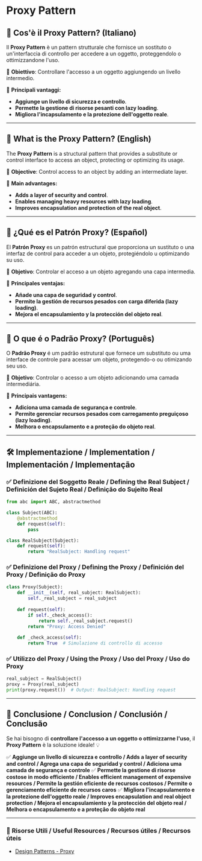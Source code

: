 # Proxy Pattern

## 📌 Cos'è il Proxy Pattern? (Italiano)
Il **Proxy Pattern** è un pattern strutturale che fornisce un sostituto o un'interfaccia di controllo per accedere a un oggetto, proteggendolo o ottimizzandone l'uso.

🔹 **Obiettivo**: Controllare l'accesso a un oggetto aggiungendo un livello intermedio.

🔹 **Principali vantaggi:**
- **Aggiunge un livello di sicurezza e controllo**.
- **Permette la gestione di risorse pesanti con lazy loading**.
- **Migliora l'incapsulamento e la protezione dell'oggetto reale**.

---

## 📌 What is the Proxy Pattern? (English)
The **Proxy Pattern** is a structural pattern that provides a substitute or control interface to access an object, protecting or optimizing its usage.

🔹 **Objective**: Control access to an object by adding an intermediate layer.

🔹 **Main advantages:**
- **Adds a layer of security and control**.
- **Enables managing heavy resources with lazy loading**.
- **Improves encapsulation and protection of the real object**.

---

## 📌 ¿Qué es el Patrón Proxy? (Español)
El **Patrón Proxy** es un patrón estructural que proporciona un sustituto o una interfaz de control para acceder a un objeto, protegiéndolo u optimizando su uso.

🔹 **Objetivo**: Controlar el acceso a un objeto agregando una capa intermedia.

🔹 **Principales ventajas:**
- **Añade una capa de seguridad y control**.
- **Permite la gestión de recursos pesados con carga diferida (lazy loading)**.
- **Mejora el encapsulamiento y la protección del objeto real**.

---

## 📌 O que é o Padrão Proxy? (Português)
O **Padrão Proxy** é um padrão estrutural que fornece um substituto ou uma interface de controle para acessar um objeto, protegendo-o ou otimizando seu uso.

🔹 **Objetivo**: Controlar o acesso a um objeto adicionando uma camada intermediária.

🔹 **Principais vantagens:**
- **Adiciona uma camada de segurança e controle**.
- **Permite gerenciar recursos pesados com carregamento preguiçoso (lazy loading)**.
- **Melhora o encapsulamento e a proteção do objeto real**.

---

## 🛠️ Implementazione / Implementation / Implementación / Implementação

### ✅ **Definizione del Soggetto Reale / Defining the Real Subject / Definición del Sujeto Real / Definição do Sujeito Real**
```python
from abc import ABC, abstractmethod

class Subject(ABC):
    @abstractmethod
    def request(self):
        pass

class RealSubject(Subject):
    def request(self):
        return "RealSubject: Handling request"
```

### ✅ **Definizione del Proxy / Defining the Proxy / Definición del Proxy / Definição do Proxy**
```python
class Proxy(Subject):
    def __init__(self, real_subject: RealSubject):
        self._real_subject = real_subject
    
    def request(self):
        if self._check_access():
            return self._real_subject.request()
        return "Proxy: Access Denied"
    
    def _check_access(self):
        return True  # Simulazione di controllo di accesso
```

### ✅ **Utilizzo del Proxy / Using the Proxy / Uso del Proxy / Uso do Proxy**
```python
real_subject = RealSubject()
proxy = Proxy(real_subject)
print(proxy.request())  # Output: RealSubject: Handling request
```

---

## 🚀 **Conclusione / Conclusion / Conclusión / Conclusão**
Se hai bisogno di **controllare l'accesso a un oggetto o ottimizzarne l'uso**, il **Proxy Pattern** è la soluzione ideale! 💡

✅ **Aggiunge un livello di sicurezza e controllo / Adds a layer of security and control / Agrega una capa de seguridad y control / Adiciona uma camada de segurança e controle**
✅ **Permette la gestione di risorse costose in modo efficiente / Enables efficient management of expensive resources / Permite la gestión eficiente de recursos costosos / Permite o gerenciamento eficiente de recursos caros**
✅ **Migliora l'incapsulamento e la protezione dell'oggetto reale / Improves encapsulation and real object protection / Mejora el encapsulamiento y la protección del objeto real / Melhora o encapsulamento e a proteção do objeto real**

---

### 📖 **Risorse Utili / Useful Resources / Recursos útiles / Recursos úteis**
- [Design Patterns - Proxy](https://refactoring.guru/design-patterns/proxy)
